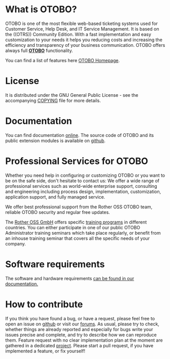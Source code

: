 What is OTOBO?
===================================
OTOBO is one of the most flexible web-based ticketing
systems used for Customer Service, Help Desk, and IT Service Management.
It is based on the ((OTRS)) Community Edition.
With a fast implementation and easy customization to your needs it
helps you reducing costs and increasing the efficiency and transparency
of your business communication. OTOBO offers always full [**OTOBO**](https://www.otobo.de) functionality.

You can find a list of features here
[OTOBO Homepage](https://otobo.de/de/otobo-features/).


License
=======
It is distributed under the GNU General Public License - see the
accompanying [COPYING](COPYING) file for more details.


Documentation
=============
You can find documentation [online](https://doc.otobo.org/). The source code of OTOBO and its public extension
modules is available on [github](https://github.com/RotherOSS).


Professional Services for OTOBO
==============================

Whether you need help in configuring or customizing OTOBO or you want to be on the safe side,
don't hesitate to contact us: We offer a wide range of professional services such as
world-wide enterprise support, consulting and engineering including process design,
implementation, customization, application support, and fully managed service.

We offer best professional support from the Rother OSS OTOBO team, reliable OTOBO security and regular free updates.

The [Rother OSS GmbH](https://www.otobo.de/) offers specific [training programs](https://otobo.de/de/angebot/beratung-schulung/) in
different countries. You can either participate in one of our public OTOBO Administrator training seminars which take
place regularly, or benefit from an inhouse training seminar that covers all the specific needs of your company.

Software requirements
=====================
The software and hardware requirements [can be found in our documentation.](https://doc.otobo.org/manual/installation/stable/en/content/requirements.html)

How to contribute
=================
If you think you have found a bug, or have a request, please feel free to open an issue on [github](https://github.com/RotherOSS/otobo/issues) or visit our [forums](https://otobo.de/de/forums/otobo/otobo-forum/). As usual, please try to check, whether things are already reported and especially for bugs write your issues precise and complete, and try to describe how we can reproduce them. Feature request with no clear implementation plan at the moment are gathered in a dedicated [project](https://github.com/RotherOSS/otobo/projects/1).
Please start a pull request, if you have implemented a feature, or fix yourself!
